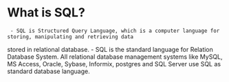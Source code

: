 # What is SQL? 
     - SQL is Structured Query Language, which is a computer language for storing, manipulating and retrieving data 
stored in relational database. 
     - SQL is the standard language for Relation Database System. All relational database management systems like 
MySQL, MS Access, Oracle, Sybase, Informix, postgres and SQL Server use SQL as standard database 
language. 
